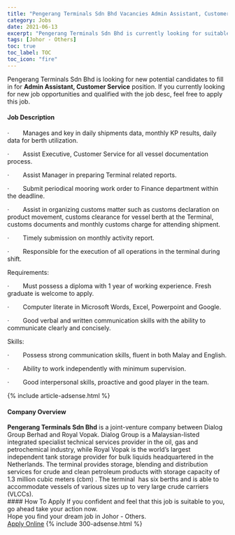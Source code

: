 ```yaml
---
title: "Pengerang Terminals Sdn Bhd Vacancies Admin Assistant, Customer Service" 
category: Jobs 
date: 2021-06-13 
excerpt: "Pengerang Terminals Sdn Bhd is currently looking for suitable person to fill in the Admin Assistant, Customer Service which based in Johor - Others" 
tags: [Johor - Others] 
toc: true 
toc_label: TOC 
toc_icon: "fire" 
--- 
```


<p>Pengerang Terminals Sdn Bhd is looking for new potential candidates to fill in for <b>Admin Assistant, Customer Service</b> position. If you currently looking for new job opportunities and qualified with the job desc, feel free to apply this job.
</p><div><div><h4>Job Description</h4></div><div><div><span><div><p>&#183;&#160;&#160;&#160;&#160;&#160;&#160;&#160;&#160;Manages and key in daily shipments data, monthly KP results, daily data for berth utilization.</p><p>&#183;&#160;&#160;&#160;&#160;&#160;&#160;&#160;&#160;Assist Executive, Customer Service for all vessel documentation process.</p><p>&#183;&#160;&#160;&#160;&#160;&#160;&#160;&#160;&#160;Assist Manager in preparing Terminal related reports.</p><p>&#183;&#160;&#160;&#160;&#160;&#160;&#160;&#160;&#160;Submit periodical mooring work order to Finance department within the deadline.</p><p>&#183;&#160;&#160;&#160;&#160;&#160;&#160;&#160;&#160;Assist in organizing customs matter such as customs declaration on product movement, customs clearance for vessel berth at the Terminal, customs documents and monthly customs charge for attending shipment.</p><p>&#183;&#160;&#160;&#160;&#160;&#160;&#160;&#160;&#160;Timely submission on monthly activity report.</p><p>&#183;&#160;&#160;&#160;&#160;&#160;&#160;&#160;&#160;Responsible for the execution of all operations in the terminal during shift.</p><p>Requirements:</p><p>&#183;&#160;&#160;&#160;&#160;&#160;&#160;&#160;&#160;Must possess a diploma with 1 year of working experience. Fresh graduate is welcome to apply.</p><p>&#183;&#160;&#160;&#160;&#160;&#160;&#160;&#160;&#160;Computer literate in Microsoft Words, Excel, Powerpoint and Google.</p><p>&#183;&#160;&#160;&#160;&#160;&#160;&#160;&#160;&#160;Good verbal and written communication skills with the ability to communicate clearly and concisely.</p><p>Skills:</p><p>&#183;&#160;&#160;&#160;&#160;&#160;&#160;&#160;&#160;Possess strong communication skills, fluent in both Malay and English.</p><p>&#183;&#160;&#160;&#160;&#160;&#160;&#160;&#160;&#160;Ability to work independently with minimum supervision.</p><p>&#183;&#160;&#160;&#160;&#160;&#160;&#160;&#160;&#160;Good interpersonal skills, proactive and good player in the team.</p></div></span></div></div></div> 
{% include article-adsense.html %} 
<div><div><h4>Company Overview</h4></div><div><div><span><div><div>
<div>
<div><strong>Pengerang Terminals Sdn Bhd</strong> is a joint-venture company between Dialog Group Berhad and Royal Vopak. Dialog Group is a Malaysian-listed integrated specialist technical services provider in the oil, gas and petrochemical industry, while Royal Vopak is the world&#8217;s largest independent tank storage provider for bulk liquids headquartered in the Netherlands. The terminal provides storage, blending and distribution services for crude and clean petroleum products with storage capacity of 1.3 million cubic meters (cbm) . The terminal&#160; has six berths and is able to accommodate vessels of various sizes up to very large crude carriers (VLCCs).&#160;</div>
</div>
</div></div></span></div></div></div> 
#### How To Apply 
If you confident and feel that this job is suitable to you, go ahead take your action now. <br/> 
Hope you find your dream job in Johor - Others. <br/> 
<a href="https://www.jobstreet.com.my/en/job/admin-assistant-customer-service-4588397?jobId=jobstreet-my-job-4588397&" class="btn btn--info" target="_blank" rel="nofollow noopenner">Apply Online</a> 
{% include 300-adsense.html %} 